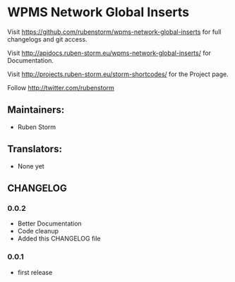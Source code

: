 WPMS Network Global Inserts
===============

Visit https://github.com/rubenstorm/wpms-network-global-inserts for full changelogs and git access.

Visit http://apidocs.ruben-storm.eu/wpms-network-global-inserts/ for Documentation.

Visit http://projects.ruben-storm.eu/storm-shortcodes/ for the Project page.

Follow http://twitter.com/rubenstorm 

Maintainers:
------------
* Ruben Storm


Translators:
------------
* None yet


CHANGELOG
---------

### 0.0.2
* Better Documentation
* Code cleanup
* Added this CHANGELOG file

### 0.0.1
* first release